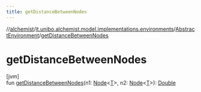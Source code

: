 ```yaml
---
title: getDistanceBetweenNodes
---
```

//[alchemist](../../../index.html)/[it.unibo.alchemist.model.implementations.environments](../index.html)/[AbstractEnvironment](index.html)/[getDistanceBetweenNodes](get-distance-between-nodes.html)



# getDistanceBetweenNodes



[jvm]\
fun [getDistanceBetweenNodes](get-distance-between-nodes.html)(n1: [Node](../../it.unibo.alchemist.model.interfaces/-node/index.html)<[T](../../it.unibo.alchemist.model.implementations.layers/-uniform-layer/index.html)>, n2: [Node](../../it.unibo.alchemist.model.interfaces/-node/index.html)<[T](../../it.unibo.alchemist.model.implementations.layers/-uniform-layer/index.html)>): [Double](https://kotlinlang.org/api/latest/jvm/stdlib/kotlin/-double/index.html)




